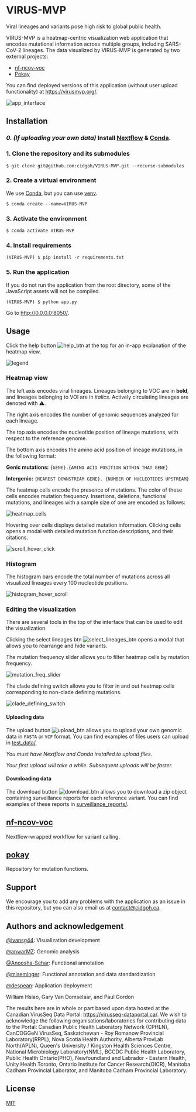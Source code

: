 # VIRUS-MVP

Viral lineages and variants pose high risk to global public health.

VIRUS-MVP is a heatmap-centric visualization web application that encodes
mutational information across multiple groups, including SARS-CoV-2 lineages.
The data visualized by VIRUS-MVP is generated by two external projects:

* [nf-ncov-voc][nf-ncov-voc]
* [Pokay][pokay]

You can find deployed versions of this application (without user upload
functionality) at https://virusmvp.org/.

![app_interface]

[app_interface]: screenshots/app_interface.png

## Installation

### _0. (If uploading your own data)_ Install [Nextflow][nf] & [Conda][conda].

[nf]: https://www.nextflow.io/docs/latest/getstarted.html
[conda]: https://conda.io/projects/conda/en/latest/user-guide/install/

### 1. Clone the repository and its submodules

`$ git clone git@github.com:cidgoh/VIRUS-MVP.git --recurse-submodules`

### 2. Create a virtual environment

We use [Conda](https://docs.conda.io/en/latest/), but you can use
[venv](https://docs.python.org/3/library/venv.html).

`$ conda create --name=VIRUS-MVP`

### 3. Activate the environment

`$ conda activate VIRUS-MVP`

### 4. Install requirements

`(VIRUS-MVP) $ pip install -r requirements.txt`

### 5. Run the application

If you do not run the application from the root directory,
some of the JavaScript assets will not be compiled.

`(VIRUS-MVP) $ python app.py`

Go to http://0.0.0.0:8050/.

## Usage

Click the help button ![help_btn] at the top for an in-app explanation of the
heatmap view.

[help_btn]: screenshots/help_btn.png

![legend]

[legend]: screenshots/legend.png

### Heatmap view

The left axis encodes viral lineages. Lineages belonging to VOC are in
**bold**, and lineages belonging to VOI are in _italics_. Actively circulating
lineages are denoted with ⚠️.

The right axis encodes the number of genomic sequences analyzed for each
lineage.

The top axis encodes the nucleotide position of lineage mutations, with respect
to the reference genome.

The bottom axis encodes the amino acid position of lineage mutations, in the
following format:

**Genic mutations:** `{GENE}.{AMINO ACID POSITION WITHIN THAT GENE}`

**Intergenic:** `{NEAREST DOWNSTREAM GENE}. {NUMBER OF NUCLEOTIDES UPSTREAM}`

The heatmap cells encode the presence of mutations. The color of these cells
encodes mutation frequency. Insertions,  deletions, functional mutations, and
lineages with a sample size of one are encoded as follows:

![heatmap_cells]

[heatmap_cells]: screenshots/heatmap_cells.png

Hovering over cells displays detailed mutation information. Clicking cells opens
a modal with detailed mutation function descriptions, and their citations.

![scroll_hover_click]

[scroll_hover_click]: screenshots/heatmap_scroll_hover_click.gif

### Histogram

The histogram bars encode the total number of mutations across all visualized
lineages every 100 nucleotide positions.

![histogram_hover_scroll]

[histogram_hover_scroll]: screenshots/histogram_hover_scroll.gif

### Editing the visualization

There are several tools in the top of the interface that can be used to edit the
visualization.

Clicking the select lineages btn ![select_lineages_btn] opens a modal that
allows you to rearrange and hide variants.

[select_lineages_btn]: screenshots/select_lineages_btn.png

The mutation frequency slider allows you to filter heatmap cells by mutation
frequency.

![mutation_freq_slider]

[mutation_freq_slider]: screenshots/mutation_freq_slider.gif

The clade defining switch allows you to filter in and out heatmap cells
corresponding to non-clade defining mutations.

![clade_defining_switch]

[clade_defining_switch]: screenshots/clade_defining_switch.gif

#### Uploading data

The upload button ![upload_btn] allows you to upload your own genomic data in
`FASTA` or `VCF` format.  You can find examples of files users can upload in
[test_data/][3].

[upload_btn]: screenshots/upload_btn.png
[3]: test_data/

_You must have Nextflow and Conda installed to upload files._

_Your first upload will take a while. Subsequent uploads will be faster._

#### Downloading data

The download button ![download_btn] allows you to download a zip object
containing surveillance reports for each reference variant. You can find
examples of these reports in [surveillance_reports/][4].

[download_btn]: screenshots/download_btn.png
[4]: surveillance_reports/

## [nf-ncov-voc][nf-ncov-voc]

Nextflow-wrapped workflow for variant calling.

## [pokay][pokay]

Repository for mutation functions.

[nf-ncov-voc]: https://github.com/cidgoh/nf-ncov-voc/
[pokay]: https://github.com/nodrogluap/pokay/

## Support

We encourage you to add any problems with the application as an issue in this
repository, but you can also email us at contact@cidgoh.ca.

## Authors and acknowledgement

[@ivansg44][ivan]: Visualization development

[@anwarMZ][zohaib]: Genomic analysis

[@Anoosha-Sehar][anoosha]: Functional annotation

[@miseminger][madeline]: Functional annotation and data standardization

[@despean][kenyi]: Application deployment

[ivan]: https://github.com/ivansg44
[anoosha]: https://github.com/Anoosha-Sehar
[zohaib]: https://github.com/anwarMZ
[madeline]: https://github.com/miseminger
[kenyi]: https://github.com/despean

William Hsiao, Gary Van Domselaar, and Paul Gordon

The results here are in whole or part based upon data hosted at the Canadian
VirusSeq Data Portal: https://virusseq-dataportal.ca/. We wish to acknowledge
the following organisations/laboratories for contributing data to the Portal:
Canadian Public Health Laboratory Network (CPHLN), CanCOGGeN VirusSeq,
Saskatchewan - Roy Romanow Provincial Laboratory(RRPL), Nova Scotia Health
Authority, Alberta ProvLab North(APLN), Queen's University / Kingston Health
Sciences Centre, National Microbiology Laboratory(NML), BCCDC Public Health
Laboratory, Public Health Ontario(PHO), Newfoundland and Labrador - Eastern
Health, Unity Health Toronto, Ontario Institute for Cancer Research(OICR),
Manitoba Cadham Provincial Laborator, and Manitoba Cadham Provincial Laboratory.

## License

[MIT][5]

[5]: LICENSE
